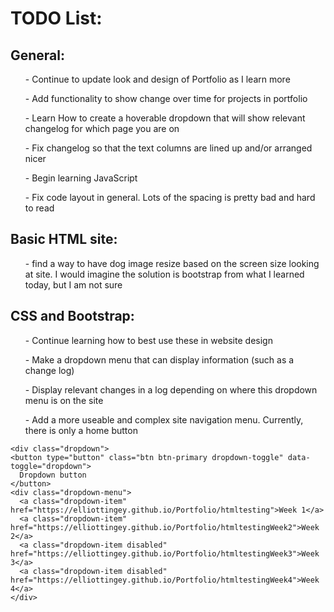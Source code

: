 

<html lang="en">
<head>
  <title>Portfolio Homepage</title>
  <meta charset="utf-8">
  <meta name="viewport" content="width=device-width, initial-scale=1">
  <link rel="stylesheet" href="https://maxcdn.bootstrapcdn.com/bootstrap/4.5.2/css/bootstrap.min.css">
  <script src="https://ajax.googleapis.com/ajax/libs/jquery/3.5.1/jquery.min.js"></script>
  <script src="https://cdnjs.cloudflare.com/ajax/libs/popper.js/1.16.0/umd/popper.min.js"></script>
  <script src="https://maxcdn.bootstrapcdn.com/bootstrap/4.5.2/js/bootstrap.min.js"></script>
</head>
<body>

<div class="container-fluid">
  <h1>TODO List:</h1>
    <h2>General:</h2>
      <ul>- Continue to update look and design of Portfolio as I learn more</ul>
      <ul>- Add functionality to show change over time for projects in portfolio</ul>
      <ul>- Learn How to create a hoverable dropdown that will show relevant changelog for which page you are on</ul>
      <ul>- Fix changelog so that the text columns are lined up and/or arranged nicer</ul>
      <ul>- Begin learning JavaScript</ul>
      <ul>- Fix code layout in general. Lots of the spacing is pretty bad and hard to read</ul>
  
  <h2>Basic HTML site:</h2>
  <ul>- find a way to have dog image resize based on the screen size looking at site. I would imagine the solution is bootstrap from what I learned today, but I am not sure</ul>
  
  <h2> CSS and Bootstrap:</h2>
  <ul>- Continue learning how to best use these in website design</ul>
  <ul>- Make a dropdown menu that can display information (such as a change log)</ul>
  <ul>- Display relevant changes in a log depending on where this dropdown menu is on the site</ul>
  <ul>- Add a more useable and complex site navigation menu. Currently, there is only a home button</ul>
    </div>
  
  
  
    <div class="dropdown">
    <button type="button" class="btn btn-primary dropdown-toggle" data-toggle="dropdown">
      Dropdown button
    </button>
    <div class="dropdown-menu">
      <a class="dropdown-item" href="https://elliottingey.github.io/Portfolio/htmltesting">Week 1</a>
      <a class="dropdown-item" href="https://elliottingey.github.io/Portfolio/htmltestingWeek2">Week 2</a>
      <a class="dropdown-item disabled" href="https://elliottingey.github.io/Portfolio/htmltestingWeek3">Week 3</a>
      <a class="dropdown-item disabled" href="https://elliottingey.github.io/Portfolio/htmltestingWeek4">Week 4</a>
    </div>
  </div>
</div>
  
  
</body>
</html> 

